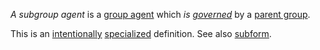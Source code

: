 *A subgroup agent* is a [group agent](https://github.com/gcassel/Modular-Organization-Terminology/blob/master/compound-terms/group-agent.md) which *is [governed](https://github.com/gcassel/Modular-Organization-Terminology/blob/master/terms/governance.md)* by a [parent group](https://github.com/gcassel/Modular-Organization-Terminology/blob/master/compound-terms/parent-group.md).

This is an [intentionally](https://github.com/gcassel/Modular-Organization-Terminology/blob/master/terms/intention.md) [specialized](https://github.com/gcassel/Modular-Organization-Terminology/blob/master/terms/specialize.md) definition.  See also [subform](https://github.com/gcassel/Modular-Organization-Terminology/blob/master/terms/subform.md).
